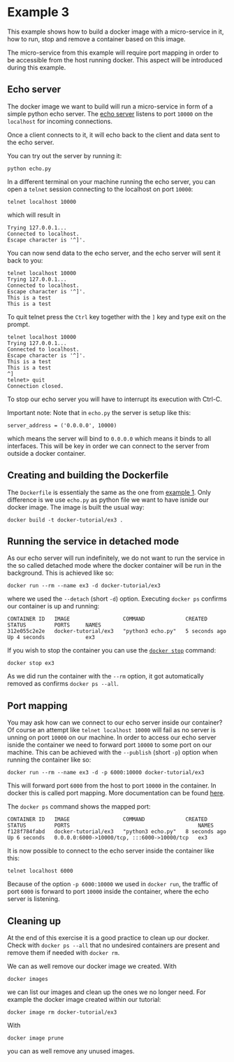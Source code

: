 # Example 3
This example shows how to build a docker image with a micro-service in it, how to run, stop and remove a container based on this image.

The micro-service from this example will require port mapping in order to be accessible from the host running docker. This aspect will be introduced during this example.

## Echo server
The docker image we want to build will run a micro-service in form of a simple python echo server. The [echo server](echo.py) listens to port `10000` on the `localhost` for incoming connections. 

Once a client connects to it, it will echo back to the client and data sent to the echo server.

You can try out the server by running it:
```
python echo.py
```
In a different terminal on your machine running the echo server, you can open a `telnet` session connecting to the localhost on port `10000`:
```
telnet localhost 10000
```
which will result in
```
Trying 127.0.0.1...
Connected to localhost.
Escape character is '^]'.
```
You can now send data to the echo server, and the echo server will sent it back to you:
```
telnet localhost 10000
Trying 127.0.0.1...
Connected to localhost.
Escape character is '^]'.
This is a test
This is a test
```
To quit telnet press the `Ctrl` key together with the `]` key and type exit on the prompt.
```
telnet localhost 10000
Trying 127.0.0.1...
Connected to localhost.
Escape character is '^]'.
This is a test
This is a test
^]
telnet> quit
Connection closed.
```
To stop our echo server you will have to interrupt its execution with Ctrl-C.

Important note: Note that in `echo.py` the server is setup like this:
```
server_address = ('0.0.0.0', 10000)
```
which means the server will bind to `0.0.0.0` which means it binds to all interfaces. This will be key in order we can connect to the server from outside a docker container.

## Creating and building the Dockerfile
The `Dockerfile` is essentialy the same as the one from [example 1](../ex1). Only difference is we use `echo.py` as python file we want to have isnide our docker image. The image is built the usual way:
```
docker build -t docker-tutorial/ex3 .
```

## Running the service in detached mode
As our echo server will run indefinitely, we do not want to run the service in the so called detached mode where the docker container will be run in the background. This is achieved like so:
```
docker run --rm --name ex3 -d docker-tutorial/ex3 
```
where we used the `--detach` (short `-d`) option. Executing `docker ps` confirms our container is up and running:
```
CONTAINER ID   IMAGE                 COMMAND             CREATED         STATUS         PORTS     NAMES
312e055c2e2e   docker-tutorial/ex3   "python3 echo.py"   5 seconds ago   Up 4 seconds             ex3
```
If you wish to stop the container you can use the [`docker stop`](https://docs.docker.com/engine/reference/commandline/stop/) command:
```
docker stop ex3
```
As we did run the container with the `--rm` option, it got automatically removed as confirms `docker ps --all`.

## Port mapping
You may ask how can we connect to our echo server inside our container? Of course an attempt like  `telnet localhost 10000` will fail as no server is unning on port `10000` on our machine. In order to access our echo server isnide the container we need to forward port `10000` to some port on our machine. This can be achieved with the `--publish` (short `-p`) option when running the container like so:
```
docker run --rm --name ex3 -d -p 6000:10000 docker-tutorial/ex3
```
This will forward port `6000` from the host to port `10000` in the container. In docker this is called port mapping. More documentation can be found [here](https://docs.docker.com/config/containers/container-networking/).

The `docker ps` command shows the mapped port:
```
CONTAINER ID   IMAGE                 COMMAND             CREATED         STATUS         PORTS                                         NAMES
f128f784fabd   docker-tutorial/ex3   "python3 echo.py"   8 seconds ago   Up 6 seconds   0.0.0.0:6000->10000/tcp, :::6000->10000/tcp   ex3
```
It is now possible to connect to the echo server inside the container like this:
```
telnet localhost 6000
```
Because of the option `-p 6000:10000` we used in `docker run`, the traffic of port `6000` is forward to port `10000` inside the container, where the echo server is listening.


## Cleaning up
At the end of this exercise it is a good practice to clean up our docker. Check with `docker ps --all` that no undesired containers are present and remove them if needed with `docker rm`.

We can as well remove our docker image we created. With
```
docker images
```
we can list our images and clean up the ones we no longer need. For example the docker image created within our tutorial:
```
docker image rm docker-tutorial/ex3
```
With 
```
docker image prune
```
you can as well remove any unused images.
